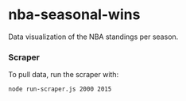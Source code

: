 # nba-seasonal-wins
Data visualization of the NBA standings per season.

### Scraper
To pull data, run the scraper with:

```
node run-scraper.js 2000 2015
```
